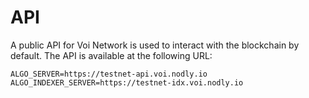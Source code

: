 # API


A public API for Voi Network is used to interact with the blockchain by default. The API is available at the following URL:

```
ALGO_SERVER=https://testnet-api.voi.nodly.io
ALGO_INDEXER_SERVER=https://testnet-idx.voi.nodly.io
```
